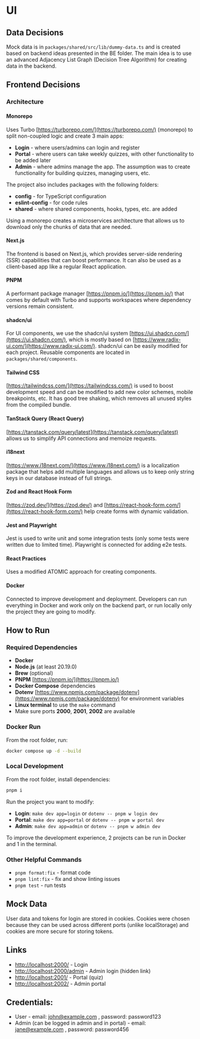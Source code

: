 # UI

## Data Decisions

Mock data is in `packages/shared/src/lib/dummy-data.ts` and is created based on backend ideas presented in the BE folder.
The main idea is to use an advanced Adjacency List Graph (Decision Tree Algorithm) for creating data in the backend.

## Frontend Decisions

### Architecture

#### Monorepo

Uses Turbo [https://turborepo.com/](https://turborepo.com/) (monorepo) to split non-coupled logic and create 3 main apps:

- **Login** - where users/admins can login and register
- **Portal** - where users can take weekly quizzes, with other functionality to be added later
- **Admin** - where admins manage the app. The assumption was to create functionality for building quizzes, managing users, etc.

The project also includes packages with the following folders:

- **config** - for TypeScript configuration
- **eslint-config** - for code rules
- **shared** - where shared components, hooks, types, etc. are added

Using a monorepo creates a microservices architecture that allows us to download only the chunks of data that are needed.

#### Next.js

The frontend is based on Next.js, which provides server-side rendering (SSR) capabilities that can boost performance.
It can also be used as a client-based app like a regular React application.

#### PNPM

A performant package manager [https://pnpm.io/](https://pnpm.io/) that comes by default with Turbo and supports workspaces where dependency versions remain consistent.

#### shadcn/ui

For UI components, we use the shadcn/ui system [https://ui.shadcn.com/](https://ui.shadcn.com/), which is mostly based on [https://www.radix-ui.com/](https://www.radix-ui.com/).
shadcn/ui can be easily modified for each project. Reusable components are located in `packages/shared/components`.

#### Tailwind CSS

[https://tailwindcss.com/](https://tailwindcss.com/) is used to boost development speed and can be modified to add new color schemes, mobile breakpoints, etc. It has good tree shaking, which removes all unused styles from the compiled bundle.

#### TanStack Query (React Query)

[https://tanstack.com/query/latest](https://tanstack.com/query/latest) allows us to simplify API connections and memoize requests.

#### i18next

[https://www.i18next.com/](https://www.i18next.com/) is a localization package that helps add multiple languages and allows us to keep only string keys in our database instead of full strings.

#### Zod and React Hook Form

[https://zod.dev/](https://zod.dev/) and [https://react-hook-form.com/](https://react-hook-form.com/) help create forms with dynamic validation.

#### Jest and Playwright

Jest is used to write unit and some integration tests (only some tests were written due to limited time).
Playwright is connected for adding e2e tests.

#### React Practices

Uses a modified ATOMIC approach for creating components.

#### Docker

Connected to improve development and deployment. Developers can run everything in Docker and work only on the backend part, or run locally only the project they are going to modify.

## How to Run

### Required Dependencies

- **Docker**
- **Node.js** (at least 20.19.0)
- **Brew** (optional)
- **PNPM** [https://pnpm.io/](https://pnpm.io/)
- **Docker Compose** dependencies
- **Dotenv** [https://www.npmjs.com/package/dotenv](https://www.npmjs.com/package/dotenv) for environment variables
- **Linux terminal** to use the `make` command
- Make sure ports **2000**, **2001**, **2002** are available

### Docker Run

From the root folder, run:

```bash
docker compose up -d --build
```

### Local Development

From the root folder, install dependencies:

```bash
pnpm i
```

Run the project you want to modify:

- **Login**: `make dev app=login` or `dotenv -- pnpm w login dev`
- **Portal**: `make dev app=portal` or `dotenv -- pnpm w portal dev`
- **Admin**: `make dev app=admin` or `dotenv -- pnpm w admin dev`

To improve the development experience, 2 projects can be run in Docker and 1 in the terminal.

### Other Helpful Commands

- `pnpm format:fix` - format code
- `pnpm lint:fix` - fix and show linting issues
- `pnpm test` - run tests

## Mock Data

User data and tokens for login are stored in cookies. Cookies were chosen because they can be used across different ports (unlike localStorage) and cookies are more secure for storing tokens.

## Links

- [http://localhost:2000/](http://localhost:2000/) - Login
- [http://localhost:2000/admin](http://localhost:2000/admin) - Admin login (hidden link)
- [http://localhost:2001/](http://localhost:2001/) - Portal (quiz)
- [http://localhost:2002/](http://localhost:2002/) - Admin portal

## Credentials:

- User - email: john@example.com , password: password123
- Admin (can be logged in admin and in portal) - email: jane@example.com , password: password456
